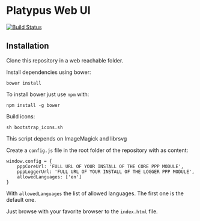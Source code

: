 Platypus Web UI
==========

[![Build Status](https://travis-ci.org/askplatypus/platypus-ui.svg?branch=master)](https://travis-ci.org/ProjetPP/PPP-WebUI)

## Installation
Clone this repository in a web reachable folder.

Install dependencies using bower:
```
bower install
```
To install bower just use `npm` with:
```
npm install -g bower
```

Build icons:
```
sh bootstrap_icons.sh
```
This script depends on ImageMagick and librsvg

Create a `config.js` file in the root folder of the repository with as content:
```
window.config = {
	pppCoreUrl: 'FULL URL OF YOUR INSTALL OF THE CORE PPP MODULE',
	pppLoggerUrl: 'FULL URL OF YOUR INSTALL OF THE LOGGER PPP MODULE',
	allowedLanguages: ['en']
}
```

With `allowedLanguages` the list of allowed languages. The first one is the default one.

Just browse with your favorite browser to the `index.html` file.
